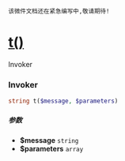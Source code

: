     该微件文档还在紧急编写中,敬请期待!
[t()](http://twinh.github.io/widget/api/t)
==========================================

Invoker

### Invoker
```php
string t($message, $parameters)
```

##### 参数
* **$message** `string` 
* **$parameters** `array` 

